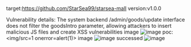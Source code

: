 target:https://github.com/StarSea99/starsea-mall 
version:v1.0.0

Vulnerability details: 
The system backend /admin/goods/update interface does not filter the goodsIntro parameter, allowing attackers to insert malicious JS files and create XSS vulnerabilities image 
![image](https://github.com/user-attachments/assets/d8226a2c-3abf-40b0-9e54-d46fe556e9fc)
poc:<img/src=1 onerror=alert(1)> image 
![image](https://github.com/user-attachments/assets/51a0bcc2-e522-41c7-a027-47f17ba7c14b)
successed
![image](https://github.com/user-attachments/assets/6f994451-d058-4d89-bbbe-956548a7bf6f)
